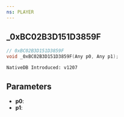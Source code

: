 ```yaml
---
ns: PLAYER
---
```

## _0xBC02B3D151D3859F

```c
// 0xBC02B3D151D3859F
void _0xBC02B3D151D3859F(Any p0, Any p1);
```

```
NativeDB Introduced: v1207
```

## Parameters
* **p0**:
* **p1**:
